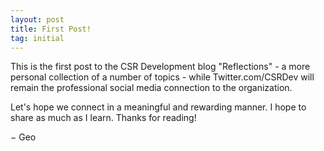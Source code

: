 ```yaml
---
layout: post
title: First Post!
tag: initial
---
```


This is the first post to the CSR Development blog "Reflections" - a more personal collection of a number of topics - while Twitter.com/CSRDev will remain the professional social media connection to the organization. 

Let's hope we connect in a meaningful and rewarding manner. I hope to share as much as I learn. Thanks for reading!

&minus; Geo 
